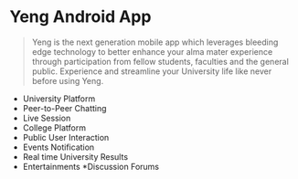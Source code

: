 # Yeng Android App

> Yeng is the next generation mobile app which leverages bleeding edge technology to better enhance your alma mater experience through participation from fellow students, faculties and the general public. Experience and streamline your University life like never before using Yeng.
* University Platform
* Peer-to-Peer Chatting
* Live Session
* College Platform
* Public User Interaction
* Events Notification
* Real time University Results
* Entertainments
*Discussion Forums